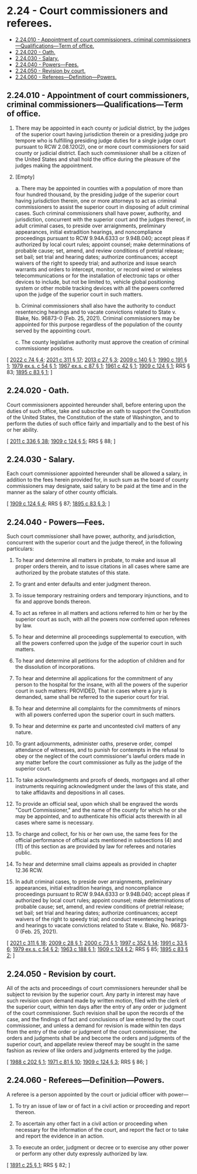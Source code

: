 # 2.24 - Court commissioners and referees.
* [2.24.010 - Appointment of court commissioners, criminal commissioners—Qualifications—Term of office.](#224010---appointment-of-court-commissioners-criminal-commissionersqualificationsterm-of-office)
* [2.24.020 - Oath.](#224020---oath)
* [2.24.030 - Salary.](#224030---salary)
* [2.24.040 - Powers—Fees.](#224040---powersfees)
* [2.24.050 - Revision by court.](#224050---revision-by-court)
* [2.24.060 - Referees—Definition—Powers.](#224060---refereesdefinitionpowers)
## 2.24.010 - Appointment of court commissioners, criminal commissioners—Qualifications—Term of office.
1. There may be appointed in each county or judicial district, by the judges of the superior court having jurisdiction therein or a presiding judge pro tempore who is fulfilling presiding judge duties for a single judge court pursuant to RCW 2.08.120(2), one or more court commissioners for said county or judicial district. Each such commissioner shall be a citizen of the United States and shall hold the office during the pleasure of the judges making the appointment.

2. [Empty]

   a. There may be appointed in counties with a population of more than four hundred thousand, by the presiding judge of the superior court having jurisdiction therein, one or more attorneys to act as criminal commissioners to assist the superior court in disposing of adult criminal cases. Such criminal commissioners shall have power, authority, and jurisdiction, concurrent with the superior court and the judges thereof, in adult criminal cases, to preside over arraignments, preliminary appearances, initial extradition hearings, and noncompliance proceedings pursuant to RCW 9.94A.6333 or 9.94B.040; accept pleas if authorized by local court rules; appoint counsel; make determinations of probable cause; set, amend, and review conditions of pretrial release; set bail; set trial and hearing dates; authorize continuances; accept waivers of the right to speedy trial; and authorize and issue search warrants and orders to intercept, monitor, or record wired or wireless telecommunications or for the installation of electronic taps or other devices to include, but not be limited to, vehicle global positioning system or other mobile tracking devices with all the powers conferred upon the judge of the superior court in such matters.

   b. Criminal commissioners shall also have the authority to conduct resentencing hearings and to vacate convictions related to State v. Blake, No. 96873-0 (Feb. 25, 2021). Criminal commissioners may be appointed for this purpose regardless of the population of the county served by the appointing court.

   c. The county legislative authority must approve the creation of criminal commissioner positions.

\[ [2022 c 74 § 4](https://lawfilesext.leg.wa.gov/biennium/2021-22/Pdf/Bills/Session%20Laws/House/1825.SL.pdf?cite=2022%20c%2074%20§%204); [2021 c 311 § 17](https://lawfilesext.leg.wa.gov/biennium/2021-22/Pdf/Bills/Session%20Laws/Senate/5476.SL.pdf?cite=2021%20c%20311%20§%2017); [2013 c 27 § 3](https://lawfilesext.leg.wa.gov/biennium/2013-14/Pdf/Bills/Session%20Laws/Senate/5165-S.SL.pdf?cite=2013%20c%2027%20§%203); [2009 c 140 § 1](https://lawfilesext.leg.wa.gov/biennium/2009-10/Pdf/Bills/Session%20Laws/Senate/5151-S.SL.pdf?cite=2009%20c%20140%20§%201); [1990 c 191 § 1](https://leg.wa.gov/CodeReviser/documents/sessionlaw/1990c191.pdf?cite=1990%20c%20191%20§%201); [1979 ex.s. c 54 § 1](https://leg.wa.gov/CodeReviser/documents/sessionlaw/1979ex1c54.pdf?cite=1979%20ex.s.%20c%2054%20§%201); [1967 ex.s. c 87 § 1](https://leg.wa.gov/CodeReviser/documents/sessionlaw/1967ex1c87.pdf?cite=1967%20ex.s.%20c%2087%20§%201); [1961 c 42 § 1](https://leg.wa.gov/CodeReviser/documents/sessionlaw/1961c42.pdf?cite=1961%20c%2042%20§%201); [1909 c 124 § 1](https://leg.wa.gov/CodeReviser/documents/sessionlaw/1909c124.pdf?cite=1909%20c%20124%20§%201); RRS § 83; [1895 c 83 § 1](https://leg.wa.gov/CodeReviser/documents/sessionlaw/1895c83.pdf?cite=1895%20c%2083%20§%201); \]

## 2.24.020 - Oath.
Court commissioners appointed hereunder shall, before entering upon the duties of such office, take and subscribe an oath to support the Constitution of the United States, the Constitution of the state of Washington, and to perform the duties of such office fairly and impartially and to the best of his or her ability.

\[ [2011 c 336 § 38](https://lawfilesext.leg.wa.gov/biennium/2011-12/Pdf/Bills/Session%20Laws/Senate/5045.SL.pdf?cite=2011%20c%20336%20§%2038); [1909 c 124 § 5](https://leg.wa.gov/CodeReviser/documents/sessionlaw/1909c124.pdf?cite=1909%20c%20124%20§%205); RRS § 88; \]

## 2.24.030 - Salary.
Each court commissioner appointed hereunder shall be allowed a salary, in addition to the fees herein provided for, in such sum as the board of county commissioners may designate, said salary to be paid at the time and in the manner as the salary of other county officials.

\[ [1909 c 124 § 4](https://leg.wa.gov/CodeReviser/documents/sessionlaw/1909c124.pdf?cite=1909%20c%20124%20§%204); RRS § 87; [1895 c 83 § 3](https://leg.wa.gov/CodeReviser/documents/sessionlaw/1895c83.pdf?cite=1895%20c%2083%20§%203); \]

## 2.24.040 - Powers—Fees.
Such court commissioner shall have power, authority, and jurisdiction, concurrent with the superior court and the judge thereof, in the following particulars:

1. To hear and determine all matters in probate, to make and issue all proper orders therein, and to issue citations in all cases where same are authorized by the probate statutes of this state.

2. To grant and enter defaults and enter judgment thereon.

3. To issue temporary restraining orders and temporary injunctions, and to fix and approve bonds thereon.

4. To act as referee in all matters and actions referred to him or her by the superior court as such, with all the powers now conferred upon referees by law.

5. To hear and determine all proceedings supplemental to execution, with all the powers conferred upon the judge of the superior court in such matters.

6. To hear and determine all petitions for the adoption of children and for the dissolution of incorporations.

7. To hear and determine all applications for the commitment of any person to the hospital for the insane, with all the powers of the superior court in such matters: PROVIDED, That in cases where a jury is demanded, same shall be referred to the superior court for trial.

8. To hear and determine all complaints for the commitments of minors with all powers conferred upon the superior court in such matters.

9. To hear and determine ex parte and uncontested civil matters of any nature.

10. To grant adjournments, administer oaths, preserve order, compel attendance of witnesses, and to punish for contempts in the refusal to obey or the neglect of the court commissioner's lawful orders made in any matter before the court commissioner as fully as the judge of the superior court.

11. To take acknowledgments and proofs of deeds, mortgages and all other instruments requiring acknowledgment under the laws of this state, and to take affidavits and depositions in all cases.

12. To provide an official seal, upon which shall be engraved the words "Court Commissioner," and the name of the county for which he or she may be appointed, and to authenticate his official acts therewith in all cases where same is necessary.

13. To charge and collect, for his or her own use, the same fees for the official performance of official acts mentioned in subsections (4) and (11) of this section as are provided by law for referees and notaries public.

14. To hear and determine small claims appeals as provided in chapter 12.36 RCW.

15. In adult criminal cases, to preside over arraignments, preliminary appearances, initial extradition hearings, and noncompliance proceedings pursuant to RCW 9.94A.6333 or 9.94B.040; accept pleas if authorized by local court rules; appoint counsel; make determinations of probable cause; set, amend, and review conditions of pretrial release; set bail; set trial and hearing dates; authorize continuances; accept waivers of the right to speedy trial; and conduct resentencing hearings and hearings to vacate convictions related to State v. Blake, No. 96873-0 (Feb. 25, 2021).

\[ [2021 c 311 § 18](https://lawfilesext.leg.wa.gov/biennium/2021-22/Pdf/Bills/Session%20Laws/Senate/5476.SL.pdf?cite=2021%20c%20311%20§%2018); [2009 c 28 § 1](https://lawfilesext.leg.wa.gov/biennium/2009-10/Pdf/Bills/Session%20Laws/Senate/5190-S.SL.pdf?cite=2009%20c%2028%20§%201); [2000 c 73 § 1](https://lawfilesext.leg.wa.gov/biennium/1999-00/Pdf/Bills/Session%20Laws/Senate/6351-S.SL.pdf?cite=2000%20c%2073%20§%201); [1997 c 352 § 14](https://lawfilesext.leg.wa.gov/biennium/1997-98/Pdf/Bills/Session%20Laws/Senate/5295-S.SL.pdf?cite=1997%20c%20352%20§%2014); [1991 c 33 § 6](https://lawfilesext.leg.wa.gov/biennium/1991-92/Pdf/Bills/Session%20Laws/House/1824-S.SL.pdf?cite=1991%20c%2033%20§%206); [1979 ex.s. c 54 § 2](https://leg.wa.gov/CodeReviser/documents/sessionlaw/1979ex1c54.pdf?cite=1979%20ex.s.%20c%2054%20§%202); [1963 c 188 § 1](https://leg.wa.gov/CodeReviser/documents/sessionlaw/1963c188.pdf?cite=1963%20c%20188%20§%201); [1909 c 124 § 2](https://leg.wa.gov/CodeReviser/documents/sessionlaw/1909c124.pdf?cite=1909%20c%20124%20§%202); RRS § 85; [1895 c 83 § 2](https://leg.wa.gov/CodeReviser/documents/sessionlaw/1895c83.pdf?cite=1895%20c%2083%20§%202); \]

## 2.24.050 - Revision by court.
All of the acts and proceedings of court commissioners hereunder shall be subject to revision by the superior court. Any party in interest may have such revision upon demand made by written motion, filed with the clerk of the superior court, within ten days after the entry of any order or judgment of the court commissioner. Such revision shall be upon the records of the case, and the findings of fact and conclusions of law entered by the court commissioner, and unless a demand for revision is made within ten days from the entry of the order or judgment of the court commissioner, the orders and judgments shall be and become the orders and judgments of the superior court, and appellate review thereof may be sought in the same fashion as review of like orders and judgments entered by the judge.

\[ [1988 c 202 § 1](https://leg.wa.gov/CodeReviser/documents/sessionlaw/1988c202.pdf?cite=1988%20c%20202%20§%201); [1971 c 81 § 10](https://leg.wa.gov/CodeReviser/documents/sessionlaw/1971c81.pdf?cite=1971%20c%2081%20§%2010); [1909 c 124 § 3](https://leg.wa.gov/CodeReviser/documents/sessionlaw/1909c124.pdf?cite=1909%20c%20124%20§%203); RRS § 86; \]

## 2.24.060 - Referees—Definition—Powers.
A referee is a person appointed by the court or judicial officer with power—

1. To try an issue of law or of fact in a civil action or proceeding and report thereon.

2. To ascertain any other fact in a civil action or proceeding when necessary for the information of the court, and report the fact or to take and report the evidence in an action.

3. To execute an order, judgment or decree or to exercise any other power or perform any other duty expressly authorized by law.

\[ [1891 c 25 § 1](https://leg.wa.gov/CodeReviser/documents/sessionlaw/1891c25.pdf?cite=1891%20c%2025%20§%201); RRS § 82; \]

